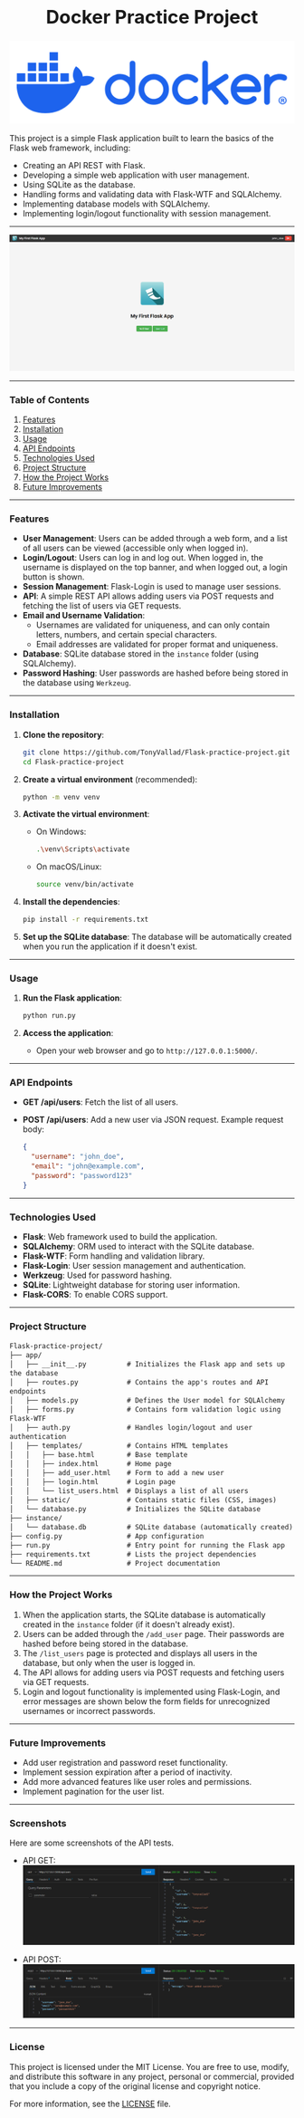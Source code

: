 ### **<h1 align="center">Docker Practice Project</h1>**

<p align="center">
  <img src="app/static/logo.png" alt="Main Image">
</p>

This project is a simple Flask application built to learn the basics of the Flask web framework, including:

- Creating an API REST with Flask.
- Developing a simple web application with user management.
- Using SQLite as the database.
- Handling forms and validating data with Flask-WTF and SQLAlchemy.
- Implementing database models with SQLAlchemy.
- Implementing login/logout functionality with session management.

---

![Front-end Screenshot](app/static/screenshot.png)

---

### **Table of Contents**

1. [Features](#features)
2. [Installation](#installation)
3. [Usage](#usage)
4. [API Endpoints](#api-endpoints)
5. [Technologies Used](#technologies-used)
6. [Project Structure](#project-structure)
7. [How the Project Works](#how-the-project-works)
8. [Future Improvements](#future-improvements)

---

### **Features**

- **User Management**: Users can be added through a web form, and a list of all users can be viewed (accessible only when logged in).
- **Login/Logout**: Users can log in and log out. When logged in, the username is displayed on the top banner, and when logged out, a login button is shown.
- **Session Management**: Flask-Login is used to manage user sessions.
- **API**: A simple REST API allows adding users via POST requests and fetching the list of users via GET requests.
- **Email and Username Validation**:
  - Usernames are validated for uniqueness, and can only contain letters, numbers, and certain special characters.
  - Email addresses are validated for proper format and uniqueness.
- **Database**: SQLite database stored in the `instance` folder (using SQLAlchemy).
- **Password Hashing**: User passwords are hashed before being stored in the database using `Werkzeug`.

---

### **Installation**

1. **Clone the repository**:

   ```bash
   git clone https://github.com/TonyVallad/Flask-practice-project.git
   cd Flask-practice-project
   ```

2. **Create a virtual environment** (recommended):

   ```bash
   python -m venv venv
   ```

3. **Activate the virtual environment**:
   - On Windows:
     ```bash
     .\venv\Scripts\activate
     ```
   - On macOS/Linux:
     ```bash
     source venv/bin/activate
     ```

4. **Install the dependencies**:

   ```bash
   pip install -r requirements.txt
   ```

5. **Set up the SQLite database**:
   The database will be automatically created when you run the application if it doesn't exist.

---

### **Usage**

1. **Run the Flask application**:

   ```bash
   python run.py
   ```

2. **Access the application**:
   - Open your web browser and go to `http://127.0.0.1:5000/`.

---

### **API Endpoints**

- **GET /api/users**: Fetch the list of all users.
- **POST /api/users**: Add a new user via JSON request. Example request body:

  ```json
  {
    "username": "john_doe",
    "email": "john@example.com",
    "password": "password123"
  }
  ```

---

### **Technologies Used**

- **Flask**: Web framework used to build the application.
- **SQLAlchemy**: ORM used to interact with the SQLite database.
- **Flask-WTF**: Form handling and validation library.
- **Flask-Login**: User session management and authentication.
- **Werkzeug**: Used for password hashing.
- **SQLite**: Lightweight database for storing user information.
- **Flask-CORS**: To enable CORS support.

---

### **Project Structure**

```plaintext
Flask-practice-project/
├── app/
│   ├── __init__.py          # Initializes the Flask app and sets up the database
│   ├── routes.py            # Contains the app's routes and API endpoints
│   ├── models.py            # Defines the User model for SQLAlchemy
│   ├── forms.py             # Contains form validation logic using Flask-WTF
│   ├── auth.py              # Handles login/logout and user authentication
│   ├── templates/           # Contains HTML templates
│   │   ├── base.html        # Base template
│   │   ├── index.html       # Home page
│   │   ├── add_user.html    # Form to add a new user
│   │   ├── login.html       # Login page
│   │   └── list_users.html  # Displays a list of all users
│   ├── static/              # Contains static files (CSS, images)
│   └── database.py          # Initializes the SQLite database
├── instance/
│   └── database.db          # SQLite database (automatically created)
├── config.py                # App configuration
├── run.py                   # Entry point for running the Flask app
├── requirements.txt         # Lists the project dependencies
└── README.md                # Project documentation
```

---

### **How the Project Works**

1. When the application starts, the SQLite database is automatically created in the `instance` folder (if it doesn't already exist).
2. Users can be added through the `/add_user` page. Their passwords are hashed before being stored in the database.
3. The `/list_users` page is protected and displays all users in the database, but only when the user is logged in.
4. The API allows for adding users via POST requests and fetching users via GET requests.
5. Login and logout functionality is implemented using Flask-Login, and error messages are shown below the form fields for unrecognized usernames or incorrect passwords.

---

### **Future Improvements**

- Add user registration and password reset functionality.
- Implement session expiration after a period of inactivity.
- Add more advanced features like user roles and permissions.
- Implement pagination for the user list.

---

### **Screenshots**

Here are some screenshots of the API tests.

- API GET:
![API Test - GET](app/static/API-test-GET.png)

- API POST:
![API Test - POST](app/static/API-test-POST.png)

---

### **License**

This project is licensed under the MIT License. You are free to use, modify, and distribute this software in any project, personal or commercial, provided that you include a copy of the original license and copyright notice.

For more information, see the [LICENSE](LICENSE) file.